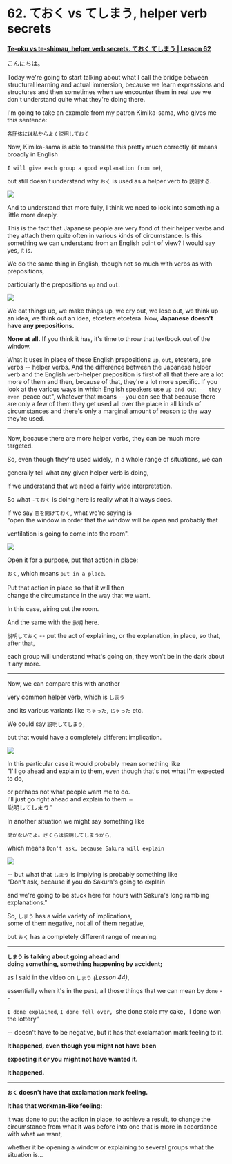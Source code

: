 # **62. ておく vs てしまう, helper verb secrets**

[**Te-oku vs te-shimau, helper verb secrets. ておく てしまう | Lesson 62**](https://www.youtube.com/watch?v=q6vDkjv4ac0&list=PLg9uYxuZf8x_A-vcqqyOFZu06WlhnypWj&index=64&pp=iAQB)

こんにちは。

Today we're going to start talking about what I call the bridge between structural learning and actual immersion, because we learn expressions and structures and then sometimes when we encounter them in real use we don't understand quite what they're doing there.

I'm going to take an example from my patron Kimika-sama, who gives me this sentence:

<code>各団体には私からよく説明しておく</code>

Now, Kimika-sama is able to translate this pretty much correctly (it means broadly in English

<code>I will give each group a good explanation from me</code>),

but still doesn't understand why <code>おく</code> is used as a helper verb to <code>説明する</code>.

![](media/image807.webp)

And to understand that more fully, I think we need to look into something a little more deeply.

This is the fact that Japanese people are very fond of their helper verbs and they attach them quite often in various kinds of circumstance. Is this something we can understand from an English point of view? I would say yes, it is.

We do the same thing in English, though not so much with verbs as with prepositions,

particularly the prepositions <code>up</code> and <code>out</code>.

![](media/image536.webp)

We eat things up, we make things up, we cry out, we lose out, we think up an idea, we think out an idea, etcetera etcetera. Now, **Japanese doesn't have any prepositions.**

**None at all.** If you think it has, it's time to throw that textbook out of the window.

What it uses in place of these English prepositions <code>up</code>, <code>out</code>, etcetera, are verbs -- helper verbs. And the difference between the Japanese helper verb and the English verb-helper preposition is first of all that there are a lot more of them and then, because of that, they're a lot more specific. If you look at the various ways in which English speakers use <code>up and </code>out<code> -- they even </code>peace out", whatever that means -- you can see that because there are only a few of them they get used all over the place in all kinds of circumstances and there's only a marginal amount of reason to the way they're used.

---

Now, because there are more helper verbs, they can be much more targeted.

So, even though they're used widely, in a whole range of situations, we can

generally tell what any given helper verb is doing,

if we understand that we need a fairly wide interpretation.

So what <code>-ておく</code> is doing here is really what it always does.

If we say <code>窓を開けておく</code>, what we're saying is  
"open the window in order that the window will be open and probably that

ventilation is going to come into the room".

![](media/image784.webp)

Open it for a purpose, put that action in place:

<code>おく</code>, which means <code>put in a place</code>.

Put that action in place so that it will then　  
change the circumstance in the way that we want.

In this case, airing out the room.

And the same with the <code>説明</code> here.

<code>説明しておく</code> -- put the act of explaining, or the explanation, in place, so that, after that,

each group will understand what's going on, they won't be in the dark about it any more.

---

Now, we can compare this with another

very common helper verb, which is <code>しまう</code>

and its various variants like <code>ちゃった</code>, <code>じゃった</code> etc.

We could say <code>説明してしまう</code>,

but that would have a completely different implication.

![](media/image613.webp)

In this particular case it would probably mean something like  
"I'll go ahead and explain to them, even though that's not what I'm expected to do,

or perhaps not what people want me to do.  
I'll just go right ahead and explain to them<code> – </code>説明してしまう"

In another situation we might say something like

<code>聞かないでよ。さくらは説明してしまうから</code>,

which means <code>Don't ask, because Sakura will explain</code>

![](media/image688.webp)

-- but what that <code>しまう</code> is implying is probably something like  
"Don't ask, because if you do Sakura's going to explain

and we're going to be stuck here for hours with Sakura's long rambling explanations."

So, <code>しまう</code> has a wide variety of implications,  
some of them negative, not all of them negative,

but <code>おく</code> has a completely different range of meaning.

---

**<code>しまう</code> is talking about going ahead and  
doing something, something happening by accident;**

as I said in the video on <code>しまう</code> *(Lesson 44)*,

essentially when it's in the past, all those things that we can mean by <code>done</code> --

<code>I done explained</code>, <code>I done fell over, </code>she done stole my cake<code>, </code>I done won the lottery"

-- doesn't have to be negative, but it has that exclamation mark feeling to it.

**It happened, even though you might not have been**

**expecting it or you might not have wanted it.**

**It happened.**

---

**<code>おく</code> doesn't have that exclamation mark feeling.**

**It has that workman-like feeling:**

it was done to put the action in place, to achieve a result, to change the circumstance from what it was before into one that is more in accordance with what we want,

whether it be opening a window or explaining to several groups what the situation is…
